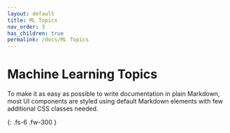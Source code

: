 ```yaml
---
layout: default
title: ML Topics
nav_order: 3
has_children: true
permalink: /docs/ML Topics
---
```


# Machine Learning Topics

To make it as easy as possible to write documentation in plain Markdown, most UI components are styled using default Markdown elements with few additional CSS classes needed.

{: .fs-6 .fw-300 }

